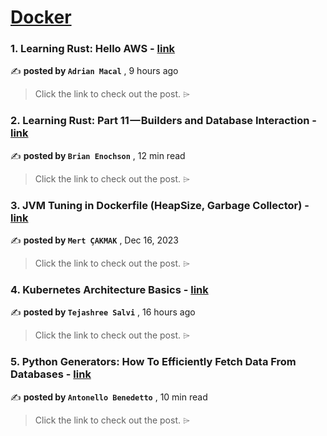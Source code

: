 
<h1><a href=https://medium.com/tag/docker/recommended target="_blank" rel="noopener noreferrer">Docker</a></h1>
<h3>1. Learning Rust: Hello AWS - <a href=https://medium.com/@amacal/learning-rust-hello-aws-6775ee1236e3?source=tag_recommended_feed---------0-84----------docker----------7bd4e417_98a4_4050_881a_dfb9ab6b7960------- target="_blank" rel="noopener noreferrer">link</a></h3>

✍️ **posted by `Adrian Macal`** <date> , 9 hours ago</date>

<blockquote>Click the link to check out the post. ⌲</blockquote>

<h3>2. Learning Rust: Part 11 — Builders and Database Interaction - <a href=https://medium.com/gitconnected/learning-rust-part-11-builders-and-database-interaction-2c1f3207b6a2?source=tag_recommended_feed---------1-107----------docker----------7bd4e417_98a4_4050_881a_dfb9ab6b7960------- target="_blank" rel="noopener noreferrer">link</a></h3>

✍️ **posted by `Brian Enochson`** <date> , 12 min read</date>

<blockquote>Click the link to check out the post. ⌲</blockquote>

<h3>3. JVM Tuning in Dockerfile (HeapSize, Garbage Collector) - <a href=https://medium.com/dev-genius/jvm-tuning-in-dockerfile-heapsize-garbage-collector-7cf609c387bb?source=tag_recommended_feed---------2-85----------docker----------7bd4e417_98a4_4050_881a_dfb9ab6b7960------- target="_blank" rel="noopener noreferrer">link</a></h3>

✍️ **posted by `Mert ÇAKMAK`** <date> , Dec 16, 2023</date>

<blockquote>Click the link to check out the post. ⌲</blockquote>

<h3>4. Kubernetes Architecture Basics - <a href=https://medium.com/@keentolearn/kubernetes-architecture-basics-9bd42eef9d15?source=tag_recommended_feed---------3-84----------docker----------7bd4e417_98a4_4050_881a_dfb9ab6b7960------- target="_blank" rel="noopener noreferrer">link</a></h3>

✍️ **posted by `Tejashree Salvi`** <date> , 16 hours ago</date>

<blockquote>Click the link to check out the post. ⌲</blockquote>

<h3>5. Python Generators: How To Efficiently Fetch Data From Databases - <a href=https://medium.com/gitconnected/python-generators-how-to-efficiently-fetch-data-from-databases-25f1947f56c0?source=tag_recommended_feed---------4-107----------docker----------7bd4e417_98a4_4050_881a_dfb9ab6b7960------- target="_blank" rel="noopener noreferrer">link</a></h3>

✍️ **posted by `Antonello Benedetto`** <date> , 10 min read</date>

<blockquote>Click the link to check out the post. ⌲</blockquote>

